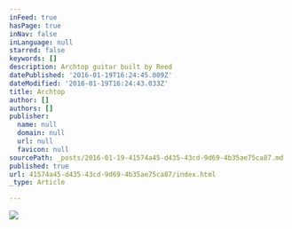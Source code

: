 ```yaml
---
inFeed: true
hasPage: true
inNav: false
inLanguage: null
starred: false
keywords: []
description: Archtop guitar built by Reed
datePublished: '2016-01-19T16:24:45.009Z'
dateModified: '2016-01-19T16:24:43.033Z'
title: Archtop
author: []
authors: []
publisher:
  name: null
  domain: null
  url: null
  favicon: null
sourcePath: _posts/2016-01-19-41574a45-d435-43cd-9d69-4b35ae75ca87.md
published: true
url: 41574a45-d435-43cd-9d69-4b35ae75ca87/index.html
_type: Article

---
```

![](https://the-grid-user-content.s3-us-west-2.amazonaws.com/e1d9464e-a6c3-43a6-9d1f-d28f5c3d4836.jpg)